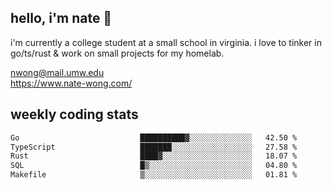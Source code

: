 ## hello, i'm nate 👋
i'm currently a college student at a small school in virginia. i love to tinker in go/ts/rust & work on small projects for my homelab.

nwong@mail.umw.edu <br/>
https://www.nate-wong.com/

## weekly coding stats
<!--START_SECTION:waka-->

```txt
Go                           ██████████▓░░░░░░░░░░░░░░   42.50 %
TypeScript                   ███████░░░░░░░░░░░░░░░░░░   27.58 %
Rust                         ████▓░░░░░░░░░░░░░░░░░░░░   18.07 %
SQL                          █▒░░░░░░░░░░░░░░░░░░░░░░░   04.80 %
Makefile                     ▒░░░░░░░░░░░░░░░░░░░░░░░░   01.81 %
```

<!--END_SECTION:waka-->
